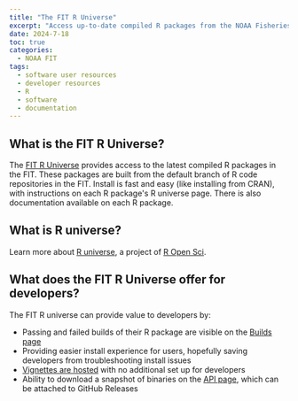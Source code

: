```yaml
---
title: "The FIT R Universe"
excerpt: "Access up-to-date compiled R packages from the NOAA Fisheries Integrated Toolbox"
date: 2024-7-18
toc: true
categories:
  - NOAA FIT
tags:
  - software user resources
  - developer resources
  - R
  - software
  - documentation
---
```


## What is the FIT R Universe?

The [FIT R Universe](https://noaa-fisheries-integrated-toolbox.r-universe.dev/packages) provides access to the latest compiled R packages in the FIT. These packages are built from the default branch of R code repositories in the FIT. Install is fast and easy (like installing from CRAN), with instructions on each R package's R universe page. There is also documentation available on each R package.

## What is R universe?

Learn more about [R universe](https://ropensci.org/r-universe/), a project of [R Open Sci](https://ropensci.org/).

## What does the FIT R Universe offer for developers?

The FIT R universe can provide value to developers by:

- Passing and failed builds of their R package are visible on the [Builds page](https://noaa-fisheries-integrated-toolbox.r-universe.dev/builds)
- Providing easier install experience for users, hopefully saving developers from troubleshooting install issues
- [Vignettes are hosted](https://noaa-fisheries-integrated-toolbox.r-universe.dev/articles) with no additional set up for developers
- Ability to download a snapshot of binaries on the [API page](https://noaa-fisheries-integrated-toolbox.r-universe.dev/apis), which can be attached to GitHub Releases